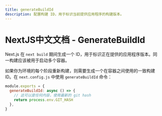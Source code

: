 ```yaml
---
title: generateBuildId
description: 配置构建 ID，用于标识当前提供应用程序的构建版本。
---
```


# NextJS中文文档 - GenerateBuildId

Next.js 在 `next build` 期间生成一个 ID，用于标识正在提供的应用程序版本。同一构建应该被用于启动多个容器。

如果你为环境的每个阶段重新构建，则需要生成一个在容器之间使用的一致构建 ID。在 `next.config.js` 中使用 `generateBuildId` 命令：

```jsx
module.exports = {
  generateBuildId: async () => {
    // 这可以是任何内容，使用最新的 git hash
    return process.env.GIT_HASH
  },
}
```

